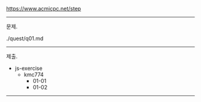 

https://www.acmicpc.net/step

---
문제.

./quest/q01.md


---

제출.

* js-exercise  
    * kmc774
        * 01-01
        * 01-02

---